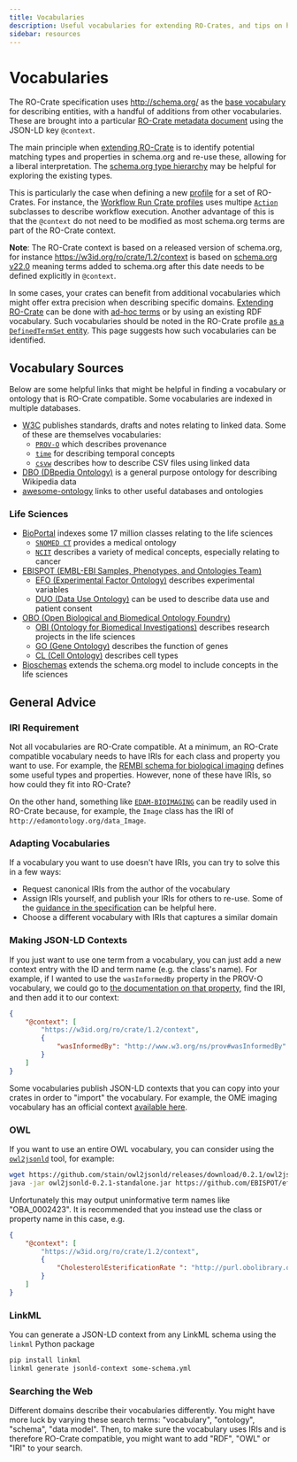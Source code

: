 ```yaml
---
title: Vocabularies
description: Useful vocabularies for extending RO-Crates, and tips on how to use them
sidebar: resources
---
```


# Vocabularies

The RO-Crate specification uses <http://schema.org/> as the [base vocabulary](https://www.researchobject.org/ro-crate/specification/1.2/metadata.html#base-metadata-standard-schemaorg) for describing entities, with a handful of additions from other vocabularies.  These are brought into a particular [RO-Crate metadata document](https://www.researchobject.org/ro-crate/specification/1.2/structure.html#ro-crate-metadata-document-ro-crate-metadatajson) using the JSON-LD key `@context`.

The main principle when [extending RO-Crate](https://www.researchobject.org/ro-crate/specification/1.2/appendix/jsonld#extending-ro-crate) is to identify potential matching types and properties in schema.org and re-use these, allowing for a liberal interpretation. The [schema.org type hierarchy](https://schema.org/docs/full.html) may be helpful for exploring the existing types.  

This is particularly the case when defining a new [profile](https://www.researchobject.org/ro-crate/specification/1.2/profiles.html) for a set of RO-Crates. For instance, the [Workflow Run Crate profiles](https://www.researchobject.org/workflow-run-crate/) uses multipe [`Action`](https://schema.org/Action) subclasses to describe workflow execution. Another advantage of this is that the `@context` do not need to be modified as most schema.org terms are part of the RO-Crate context.

**Note**: The RO-Crate context is based on a released version of schema.org, for instance <https://w3id.org/ro/crate/1.2/context> is based on [schema.org v22.0](https://schema.org/docs/releases.html#v22.0) meaning terms added to schema.org after this date needs to be defined explicitly in `@context`.

In some cases, your crates can benefit from additional vocabularies which might offer extra precision when describing specific domains. [Extending RO-Crate](https://www.researchobject.org/ro-crate/specification/1.2/appendix/jsonld#extending-ro-crate) can be done with [ad-hoc terms](https://www.researchobject.org/ro-crate/specification/1.2/appendix/jsonld#adding-new-or-ad-hoc-vocabulary-terms) or by using an existing RDF vocabulary. Such vocabularies should be noted in the RO-Crate profile [as a `DefinedTermSet` entity](https://www.researchobject.org/ro-crate/specification/1.2/profiles.html#extension-vocabularies). This page suggests how such vocabularies can be identified.

## Vocabulary Sources

Below are some helpful links that might be helpful in finding a vocabulary or ontology that is RO-Crate compatible.
Some vocabularies are indexed in multiple databases.

* [W3C](https://www.w3.org/TR/?filter-tr-name=&tags%5B%5D=data) publishes standards, drafts and notes relating to linked data. Some of these are themselves vocabularies:
    * [`PROV-O`](https://www.w3.org/TR/2013/REC-prov-o-20130430/#prov-o-at-a-glance) which describes provenance
    * [`time`](https://www.w3.org/TR/owl-time/#summary) for describing temporal concepts
    * [`csvw`](https://www.w3.org/TR/tabular-data-primer/) describes how to describe CSV files using linked data
* [DBO (DBpedia Ontology)](https://dbpedia.org/ontology/) is a general purpose ontology for describing Wikipedia data
* [awesome-ontology](https://github.com/ozekik/awesome-ontology?tab=readme-ov-file#ontologies-and-vocabularies) links to other useful databases and ontologies

### Life Sciences

* [BioPortal](https://bioportal.bioontology.org/) indexes some 17 million classes relating to the life sciences
    * [`SNOMED CT`](https://bioportal.bioontology.org/ontologies/SNOMEDCT) provides a medical ontology
    * [`NCIT`](https://bioportal.bioontology.org/ontologies/NCIT) describes a variety of medical concepts, especially relating to cancer
* [EBISPOT (EMBL-EBI Samples, Phenotypes, and Ontologies Team)](https://github.com/orgs/EBISPOT/repositories?language=&q=ontology&sort=&type=all)
    * [EFO (Experimental Factor Ontology)](https://www.ebi.ac.uk/efo/) describes experimental variables
    * [DUO (Data Use Ontology)](http://www.ontobee.org/ontology/DUO) can be used to describe data use and patient consent
* [OBO (Open Biological and Biomedical Ontology Foundry)](https://obofoundry.org/)
    * [OBI (Ontology for Biomedical Investigations)](https://obofoundry.org/ontology/obi.html) describes research projects in the life sciences
    * [GO (Gene Ontology)](https://geneontology.org/) describes the function of genes
    * [CL (Cell Ontology)](https://obofoundry.org/ontology/cl.html) describes cell types
* [Bioschemas](https://bioschemas.org/) extends the schema.org model to include concepts in the life sciences


## General Advice

### IRI Requirement

Not all vocabularies are RO-Crate compatible.
At a minimum, an RO-Crate compatible vocabulary needs to have IRIs for each class and property you want to use.
For example, the [REMBI schema for biological imaging](https://www.ebi.ac.uk/bioimage-archive/rembi-model-reference/) defines some useful types and properties.
However, none of these have IRIs, so how could they fit into RO-Crate?

On the other hand, something like [`EDAM-BIOIMAGING`](https://bioportal.bioontology.org/ontologies/EDAM-BIOIMAGING?p=classes) can be readily used in RO-Crate because, for example, the `Image` class has the IRI of `http://edamontology.org/data_Image`.

### Adapting Vocabularies

If a vocabulary you want to use doesn't have IRIs, you can try to solve this in a few ways:

* Request canonical IRIs from the author of the vocabulary
* Assign IRIs yourself, and publish your IRIs for others to re-use. Some of the [guidance in the specification](https://www.researchobject.org/ro-crate/specification/1.2/appendix/jsonld.html#adding-new-or-ad-hoc-vocabulary-terms) can be helpful here.
* Choose a different vocabulary with IRIs that captures a similar domain

### Making JSON-LD Contexts

If you just want to use one term from a vocabulary, you can just add a new context entry with the ID and term name (e.g. the class's name).
For example, if I wanted to use the `wasInformedBy` property in the PROV-O vocabulary, we could go to [the documentation on that property](https://www.w3.org/TR/prov-o/#wasInformedBy), find the IRI, and then add it to our context:
```json
{
    "@context": [
        "https://w3id.org/ro/crate/1.2/context",
        {
            "wasInformedBy": "http://www.w3.org/ns/prov#wasInformedBy"
        }
    ]
}
```

Some vocabularies publish JSON-LD contexts that you can copy into your crates in order to "import" the vocabulary.
For example, the OME imaging vocabulary has an official context [available here](https://gist.github.com/stefanches7/5b3402331d901bb3c3384bac047c4ac2).

### OWL

If you want to use an entire OWL vocabulary, you can consider using the [`owl2jsonld`](https://github.com/stain/owl2jsonld) tool, for example:

```bash
wget https://github.com/stain/owl2jsonld/releases/download/0.2.1/owl2jsonld-0.2.1-standalone.jar
java -jar owl2jsonld-0.2.1-standalone.jar https://github.com/EBISPOT/efo/releases/download/current/efo.owl
```

Unfortunately this may output uninformative term names like "OBA_0002423".
It is recommended that you instead use the class or property name in this case, e.g.
```json
{
    "@context": [
        "https://w3id.org/ro/crate/1.2/context",
        {
            "CholesterolEsterificationRate ": "http://purl.obolibrary.org/obo/OBA_0002423"
        }
    ]
}
```

### LinkML

You can generate a JSON-LD context from any LinkML schema using the `linkml` Python package

```bash
pip install linkml
linkml generate jsonld-context some-schema.yml
```

### Searching the Web

Different domains describe their vocabularies differently.
You might have more luck by varying these search terms: "vocabulary", "ontology", "schema", "data model".
Then, to make sure the vocabulary uses IRIs and is therefore RO-Crate compatible, you might want to add "RDF", "OWL" or "IRI" to your search.
